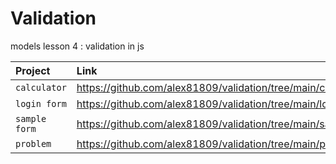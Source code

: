 # Validation 
models lesson 4 : validation in js

| Project | Link | 
| :------ | :---------- | 
| `calculator` | https://github.com/alex81809/validation/tree/main/calculator | https://github.com/alex81809/validation/tree/main/calculator |
| `login form` | https://github.com/alex81809/validation/tree/main/login_form | 
| `sample form` | https://github.com/alex81809/validation/tree/main/sample%20form |  
| `problem` | https://github.com/alex81809/validation/tree/main/problem |  
